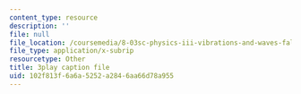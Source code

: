 ```yaml
---
content_type: resource
description: ''
file: null
file_location: /coursemedia/8-03sc-physics-iii-vibrations-and-waves-fall-2016/102f813f6a6a5252a2846aa66d78a955_kKIQ1h9UuA.vtt
file_type: application/x-subrip
resourcetype: Other
title: 3play caption file
uid: 102f813f-6a6a-5252-a284-6aa66d78a955
---
```

